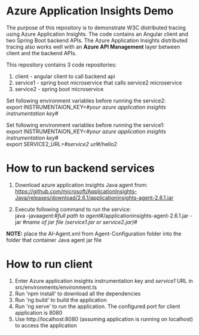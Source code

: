 # Azure Application Insights Demo

The purpose of this repository is to demonstrate W3C distributed tracing using Azure Application Insights. The code contains an Angular client and two Spring Boot backend APIs. The Azure Application Insights distributed tracing also works well with an **Azure API Management** layer between client and the backend APIs.

This repository contains 3 code repositories:

1. client - angular client to call backend api
2. service1 - spring boot microservice that calls service2 microservice
3. service2 - spring boot microservice

Set following environment variables before running the service2:  
export INSTRUMENTAION_KEY=#*your azure application insights instrumentation key*#  

Set following environment variables before running the service1:  
export INSTRUMENTAION_KEY=#*your azure application insights instrumentation key*#  
export SERVICE2_URL=#*service2 url*#/hello2 

# How to run backend services
1. Download azure application insights Java agent from:  
https://github.com/microsoft/ApplicationInsights-Java/releases/download/2.6.1/applicationinsights-agent-2.6.1.jar  

2. Execute following command to run the service:  
java -javaagent:#*full path to agent*#/applicationinsights-agent-2.6.1.jar -jar #*name of jar file (service1.jar or service2.jar)*#

**NOTE:** place the AI-Agent.xml from Agent-Configuration folder into the folder that container Java agent jar file

# How to run client

1. Enter Azure application insights instrumentation key and *service1* URL in src/environments/environment.ts
2. Run 'npm install' to download all the dependencies
3. Run 'ng build' to build the application
4. Run 'ng serve' to run the application. The configured port for client application is 8080
5. Use http://localhost:8080 (assuming application is running on localhost) to access the application

